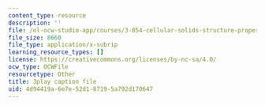 ```yaml
---
content_type: resource
description: ''
file: /ol-ocw-studio-app/courses/3-054-cellular-solids-structure-properties-and-applications-spring-2015/4d94419a6e7e52d187195a792d170647_4d3RQs2JnKg.vtt
file_size: 8660
file_type: application/x-subrip
learning_resource_types: []
license: https://creativecommons.org/licenses/by-nc-sa/4.0/
ocw_type: OCWFile
resourcetype: Other
title: 3play caption file
uid: 4d94419a-6e7e-52d1-8719-5a792d170647
---
```

